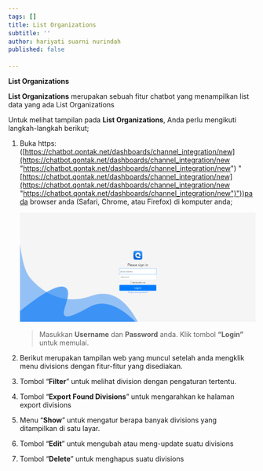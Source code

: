 ```yaml
---
tags: []
title: List Organizations
subtitle: ''
author: hariyati suarni nurindah
published: false

---
```

**List Organizations**

**List Organizations** merupakan sebuah fitur chatbot yang menampilkan list data yang ada List Organizations

Untuk melihat tampilan pada **List Organizations**, Anda perlu mengikuti langkah-langkah berikut;

1. Buka https: ([https://chatbot.qontak.net/dashboards/channel_integration/new](https://chatbot.qontak.net/dashboards/channel_integration/new "https://chatbot.qontak.net/dashboards/channel_integration/new") "[https://chatbot.qontak.net/dashboards/channel_integration/new](https://chatbot.qontak.net/dashboards/channel_integration/new "https://chatbot.qontak.net/dashboards/channel_integration/new")"))pada browser anda (Safari, Chrome, atau Firefox) di komputer anda;

   ![](/uploads/channell.PNG)

   > Masukkan **Username** dan **Password** anda. Klik tombol **“Login”** untuk memulai.
2. Berikut merupakan tampilan web yang muncul setelah anda mengklik menu divisions dengan fitur-fitur yang disediakan.
3. Tombol “**Filter**” untuk melihat division dengan pengaturan tertentu.
4. Tombol “**Export Found Divisions**” untuk mengarahkan ke halaman export divisions
5. Menu “**Show**” untuk mengatur berapa banyak divisions yang ditampilkan di satu layar.
6. Tombol “**Edit**” untuk mengubah atau meng-update suatu divisions
7. Tombol “**Delete**” untuk menghapus suatu divisions